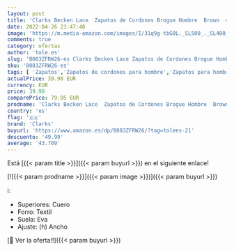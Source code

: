 ```yaml
---
layout: post
title: 'Clarks Becken Lace  Zapatos de Cordones Brogue Hombre  Brown  41 EU'
date: 2022-04-26 23:47:48
image: 'https://m.media-amazon.com/images/I/31q9g-tbG0L._SL500_._SL400_.jpg'
comments: true
category: ofertas
author: 'tole.es'
slug: 'B083ZFRW26-es Clarks Becken Lace Zapatos de Cordones Brogue Hombre Brown...'
sku: 'B083ZFRW26-es'
tags: [ 'Zapatos','Zapatos de cordones para hombre','Zapatos para hombre','Zapatos y complementos','clarks','zapatos','🇪🇸', ]
actualPrice: 39.98 EUR
currency: EUR
price: 39.98
comparePrice: 79.95 EUR
prodname: 'Clarks Becken Lace  Zapatos de Cordones Brogue Hombre  Brown  41 EU'
country: 'es'
flag: '🇪🇸'
brand: 'Clarks'
buyurl: 'https://www.amazon.es/dp/B083ZFRW26/?tag=tolees-21'
descuento: '49.99'
average: '43.709'
---
```


Está [{{< param title >}}]({{< param buyurl >}}) en el siguiente enlace!

[![{{< param prodname >}}]({{< param image >}})]({{< param buyurl >}})

ℹ️:

- Superiores: Cuero
- Forro: Textil
- Suela: Eva
- Ajuste: (h) Ancho

[🛒 Ver la oferta!!]({{< param buyurl >}})
